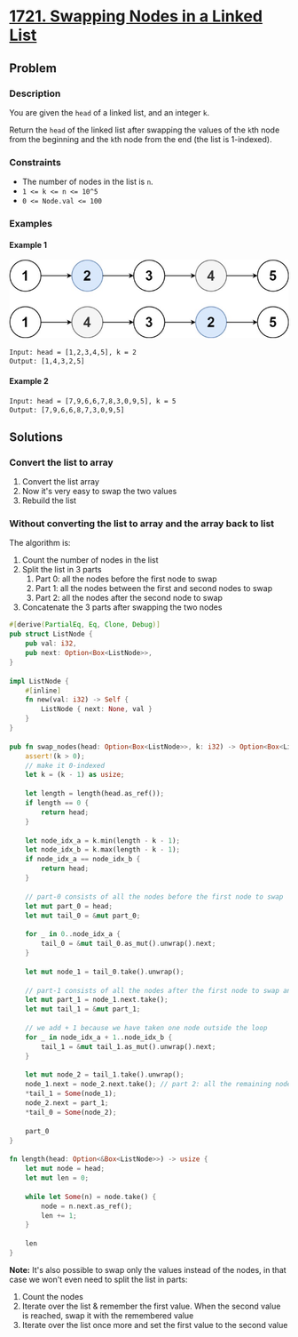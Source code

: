 # [1721. Swapping Nodes in a Linked List](https://leetcode.com/problems/swapping-nodes-in-a-linked-list/)

## Problem

### Description

You are given the `head` of a linked list, and an integer `k`.

Return the `head` of the linked list after swapping the values of the `k`th node
from the beginning and the `k`th node from the end (the list is 1-indexed).

### Constraints

* The number of nodes in the list is `n`.
* `1 <= k <= n <= 10^5`
* `0 <= Node.val <= 100`

### Examples

#### Example 1

![image](resources/1721/ex1.jpg)

```text
Input: head = [1,2,3,4,5], k = 2
Output: [1,4,3,2,5]
```

#### Example 2

```text
Input: head = [7,9,6,6,7,8,3,0,9,5], k = 5
Output: [7,9,6,6,8,7,3,0,9,5]
```

## Solutions

### Convert the list to array

1. Convert the list array
2. Now it's very easy to swap the two values
3. Rebuild the list

### Without converting the list to array and the array back to list

The algorithm is:

1. Count the number of nodes in the list
2. Split the list in 3 parts
    1. Part 0: all the nodes before the first node to swap
    2. Part 1: all the nodes between the first and second nodes to swap
    3. Part 2: all the nodes after the second node to swap
3. Concatenate the 3 parts after swapping the two nodes

```rust
#[derive(PartialEq, Eq, Clone, Debug)]
pub struct ListNode {
    pub val: i32,
    pub next: Option<Box<ListNode>>,
}

impl ListNode {
    #[inline]
    fn new(val: i32) -> Self {
        ListNode { next: None, val }
    }
}

pub fn swap_nodes(head: Option<Box<ListNode>>, k: i32) -> Option<Box<ListNode>> {
    assert!(k > 0);
    // make it 0-indexed
    let k = (k - 1) as usize;

    let length = length(head.as_ref());
    if length == 0 {
        return head;
    }

    let node_idx_a = k.min(length - k - 1);
    let node_idx_b = k.max(length - k - 1);
    if node_idx_a == node_idx_b {
        return head;
    }

    // part-0 consists of all the nodes before the first node to swap
    let mut part_0 = head;
    let mut tail_0 = &mut part_0;

    for _ in 0..node_idx_a {
        tail_0 = &mut tail_0.as_mut().unwrap().next;
    }

    let mut node_1 = tail_0.take().unwrap();

    // part-1 consists of all the nodes after the first node to swap and before the second node to swap
    let mut part_1 = node_1.next.take();
    let mut tail_1 = &mut part_1;

    // we add + 1 because we have taken one node outside the loop
    for _ in node_idx_a + 1..node_idx_b {
        tail_1 = &mut tail_1.as_mut().unwrap().next;
    }

    let mut node_2 = tail_1.take().unwrap();
    node_1.next = node_2.next.take(); // part 2: all the remaining nodes
    *tail_1 = Some(node_1);
    node_2.next = part_1;
    *tail_0 = Some(node_2);

    part_0
}

fn length(head: Option<&Box<ListNode>>) -> usize {
    let mut node = head;
    let mut len = 0;

    while let Some(n) = node.take() {
        node = n.next.as_ref();
        len += 1;
    }

    len
}
```

**Note:** It's also possible to swap only the values instead of the nodes, in
that case we won't even need to split the list in parts:

1. Count the nodes
2. Iterate over the list & remember the first value. When the second value is
   reached, swap it with the remembered value
3. Iterate over the list once more and set the first value to the second value